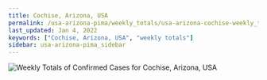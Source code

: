 ```yaml
---
title: Cochise, Arizona, USA
permalink: /usa-arizona-pima/weekly_totals/usa-arizona-cochise-weekly_totals.html
last_updated: Jan 4, 2022
keywords: ["Cochise, Arizona, USA", "weekly totals"]
sidebar: usa-arizona-pima_sidebar
---
```


![Weekly Totals of Confirmed Cases for Cochise, Arizona, USA](/covid_tracker/images/graphs/usa-arizona-cochise-weekly_totals_graph.png)
